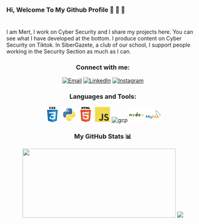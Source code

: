 ### Hi, Welcome To My Github Profile 👋 👋 👋
#
I am Mert, I work on Cyber Security and I share my projects here. You can see what I have developed at the bottom. I produce content on Cyber Security on Tiktok. In SiberGazete, a club of our school, I support people working in the Security Section as much as I can.

### <div id = 1 align="center"><p>Connect with me:</p></div>

<p align="center" dir="auto">
<a href="mailto:mergun305@gmail.com"><img alt="Email" src="https://img.shields.io/badge/Email-mergun305@gmail.com-blue?style=flat&amp;logo=gmail" 
style="max-width: 100%;"></a>
<a href="https://www.linkedin.com/in/mert-erg%C3%BCn-99948a207/" rel="nofollow"><img alt="LinkedIn" src="https://img.shields.io/badge/LinkedIn-@MertErgün-blue?style=flat&amp;logo=linkedin" style="max-width: 100%;"></a>
<a href="https://www.instagram.com/mertergun305/" rel="nofollow"><img alt="Instagram" src="https://img.shields.io/badge/Instagram-mertergun305-black?style=flat-square&amp;logo=instagram" style="max-width: 100%;"></a>
</p>

### <div id = 2 align="center"><p>Languages and Tools:</p></div>

<div align="center">
    <img src="https://raw.githubusercontent.com/devicons/devicon/master/icons/css3/css3-original-wordmark.svg" alt="css3" width="40" height="40" style="max-width: 100%;">
    <img src="https://raw.githubusercontent.com/devicons/devicon/master/icons/python/python-original.svg" alt="python" width="40" height="40" style="max-width: 100%;">
    <img src="https://raw.githubusercontent.com/devicons/devicon/master/icons/html5/html5-original-wordmark.svg" alt="html5" width="40" height="40" style="max-width: 100%;">
    <img src="https://raw.githubusercontent.com/devicons/devicon/master/icons/javascript/javascript-original.svg" alt="javascript" width="40" height="40" style="max-width: 100%;">
    <img src="https://camo.githubusercontent.com/582944f6627732531ce1a2e20ad43538d1896e16a5f159ea28fd137dbb8e798a/68747470733a2f2f7777772e766563746f726c6f676f2e7a6f6e652f6c6f676f732f676f6f676c655f636c6f75642f676f6f676c655f636c6f75642d69636f6e2e737667" alt="gcp" width="40" height="40" data-canonical-src="https://www.vectorlogo.zone/logos/google_cloud/google_cloud-icon.svg" style="max-width: 100%;">
    <img src="https://raw.githubusercontent.com/devicons/devicon/master/icons/nodejs/nodejs-original-wordmark.svg" alt="nodejs" width="40" height="40" style="max-width: 100%;">
    <img src="https://raw.githubusercontent.com/devicons/devicon/master/icons/mysql/mysql-original-wordmark.svg" alt="mysql" width="40" height="40" style="max-width: 100%;">
</div>

### <div id = 3 align="center"><p>My GitHub Stats 📊</p></div>
<p align="center" dir="auto">
    <image width="400" height="180" src="https://github-readme-stats.vercel.app/api?username=Mert305&show_icons=true&theme=tokyonight">
    <image height="130" style="max-width: 100%;" src="https://github-readme-stats.vercel.app/api/top-langs/?username=Mert305&layout=compact&theme=tokyonight">
</p>      
